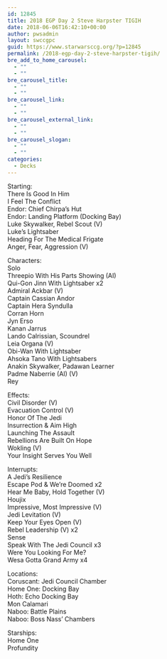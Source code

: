 ```yaml
---
id: 12845
title: 2018 EGP Day 2 Steve Harpster TIGIH
date: 2018-06-06T16:42:10+00:00
author: pwsadmin
layout: swccgpc
guid: https://www.starwarsccg.org/?p=12845
permalink: /2018-egp-day-2-steve-harpster-tigih/
bre_add_to_home_carousel:
  - ""
  - ""
bre_carousel_title:
  - ""
  - ""
bre_carousel_link:
  - ""
  - ""
bre_carousel_external_link:
  - ""
  - ""
bre_carousel_slogan:
  - ""
  - ""
categories:
  - Decks
---
```

Starting:  
There Is Good In Him  
I Feel The Conflict  
Endor: Chief Chirpa&#8217;s Hut  
Endor: Landing Platform (Docking Bay)  
Luke Skywalker, Rebel Scout (V)  
Luke&#8217;s Lightsaber  
Heading For The Medical Frigate  
Anger, Fear, Aggression (V)

Characters:  
Solo  
Threepio With His Parts Showing (AI)  
Qui-Gon Jinn With Lightsaber x2  
Admiral Ackbar (V)  
Captain Cassian Andor  
Captain Hera Syndulla  
Corran Horn  
Jyn Erso  
Kanan Jarrus  
Lando Calrissian, Scoundrel  
Leia Organa (V)  
Obi-Wan With Lightsaber  
Ahsoka Tano With Lightsabers  
Anakin Skywalker, Padawan Learner  
Padme Naberrie (AI) (V)  
Rey

Effects:  
Civil Disorder (V)  
Evacuation Control (V)  
Honor Of The Jedi  
Insurrection & Aim High  
Launching The Assault  
Rebellions Are Built On Hope  
Wokling (V)  
Your Insight Serves You Well

Interrupts:  
A Jedi&#8217;s Resilience  
Escape Pod & We&#8217;re Doomed x2  
Hear Me Baby, Hold Together (V)  
Houjix  
Impressive, Most Impressive (V)  
Jedi Levitation (V)  
Keep Your Eyes Open (V)  
Rebel Leadership (V) x2  
Sense  
Speak With The Jedi Council x3  
Were You Looking For Me?  
Wesa Gotta Grand Army x4

Locations:  
Coruscant: Jedi Council Chamber  
Home One: Docking Bay  
Hoth: Echo Docking Bay  
Mon Calamari  
Naboo: Battle Plains  
Naboo: Boss Nass&#8217; Chambers

Starships:  
Home One  
Profundity